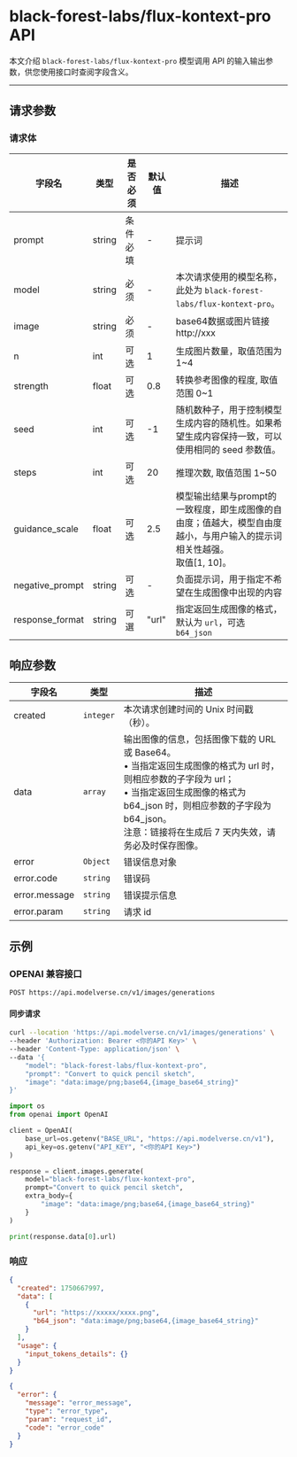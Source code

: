 # black-forest-labs/flux-kontext-pro API

本文介绍 `black-forest-labs/flux-kontext-pro` 模型调用 API 的输入输出参数，供您使用接口时查阅字段含义。

---

## 请求参数

### 请求体

| 字段名          | 类型   | 是否必须 | 默认值 | 描述                                                                                                                                                                        |
| --------------- | ------ | -------- | ------ | --------------------------------------------------------------------------------------------------------------------------------------------------------------------------- |
| prompt          | string | 条件必填 | -      | 提示词                                                                                                                                                                      |
| model           | string | 必须     | -      | 本次请求使用的模型名称，此处为 `black-forest-labs/flux-kontext-pro`。                                                                                                         |
| image           | string | 必须     | -      | base64数据或图片链接 http://xxx                                                                                                                                             |
| n               | int    | 可选     | 1      | 生成图片数量，取值范围为 1~4                                                                                                                                                |
| strength        | float  | 可选     | 0.8    | 转换参考图像的程度, 取值范围 0~1                                                                                                                                            |
| seed            | int    | 可选     | -1     | 随机数种子，用于控制模型生成内容的随机性。如果希望生成内容保持一致，可以使用相同的 seed 参数值。                                                                                  |
| steps           | int    | 可选     | 20     | 推理次数, 取值范围 1~50                                                                                                                                                     |
| guidance_scale  | float  | 可选     | 2.5    | 模型输出结果与prompt的一致程度，即生成图像的自由度；值越大，模型自由度越小，与用户输入的提示词相关性越强。<br>取值[1, 10]。                                                     |
| negative_prompt | string | 可选     | -      | 负面提示词，用于指定不希望在生成图像中出现的内容                                                                                                                            |
| response_format | string | 可選     | "url"  | 指定返回生成图像的格式，默认为 `url`，可选 `b64_json`                                                                                                                         |

## 响应参数

| 字段名        | 类型      | 描述                                                                                                                                                                                                                                                    |
| ------------- | --------- | ------------------------------------------------------------------------------------------------------------------------------------------------------------------------------------------------------------------------------------------------------- |
| created       | `integer` | 本次请求创建时间的 Unix 时间戳（秒）。                                                                                                                                                                                                                  |
| data          | `array`   | 输出图像的信息，包括图像下载的 URL 或 Base64。<br>• 当指定返回生成图像的格式为 url 时，则相应参数的子字段为 url；<br>• 当指定返回生成图像的格式为 b64_json 时，则相应参数的子字段为 b64_json。<br>注意：链接将在生成后 7 天内失效，请务必及时保存图像。 |
| error         | `Object`  | 错误信息对象                                                                                                                                                                                                                                            |
| error.code    | `string`  | 错误码                                                                                                                                                                                                                                                  |
| error.message | `string`  | 错误提示信息                                                                                                                                                                                                                                            |
| error.param   | `string`  | 请求 id                                                                                                                                                                                                                                                 |

## 示例

### OPENAI 兼容接口

`POST https://api.modelverse.cn/v1/images/generations`

#### 同步请求

```bash
curl --location 'https://api.modelverse.cn/v1/images/generations' \
--header 'Authorization: Bearer <你的API Key>' \
--header 'Content-Type: application/json' \
--data '{
    "model": "black-forest-labs/flux-kontext-pro",
    "prompt": "Convert to quick pencil sketch",
    "image": "data:image/png;base64,{image_base64_string}"
}'
```

```python
import os
from openai import OpenAI

client = OpenAI(
    base_url=os.getenv("BASE_URL", "https://api.modelverse.cn/v1"),
    api_key=os.getenv("API_KEY", "<你的API Key>")
)

response = client.images.generate(
    model="black-forest-labs/flux-kontext-pro",
    prompt="Convert to quick pencil sketch",
    extra_body={
        "image": "data:image/png;base64,{image_base64_string}"
    }
)

print(response.data[0].url)
```

### 响应

```json
{
  "created": 1750667997,
  "data": [
    {
      "url": "https://xxxxx/xxxx.png",
      "b64_json": "data:image/png;base64,{image_base64_string}"
    }
  ],
  "usage": {
    "input_tokens_details": {}
  }
}
```

```json
{
  "error": {
    "message": "error_message",
    "type": "error_type",
    "param": "request_id",
    "code": "error_code"
  }
}
```
<!-- 
TODO:异步请求
### 异步请求

``` -->